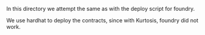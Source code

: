 In this directory we attempt the same as with the deploy script for foundry.

We use hardhat to deploy the contracts, since with Kurtosis, foundry did not work.
